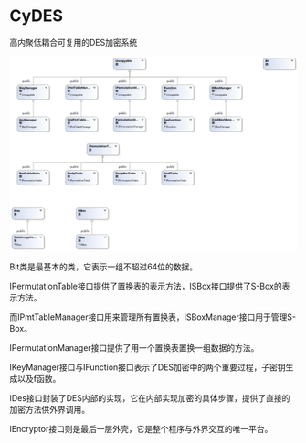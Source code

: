 CyDES
=====

高内聚低耦合可复用的DES加密系统  
  
  
![类视图](ClassDiagram.png)  
  
Bit类是最基本的类，它表示一组不超过64位的数据。  

IPermutationTable接口提供了置换表的表示方法，ISBox接口提供了S-Box的表示方法。  

而IPmtTableManager接口用来管理所有置换表，ISBoxManager接口用于管理S-Box。  

IPermutationManager接口提供了用一个置换表置换一组数据的方法。  

IKeyManager接口与IFunction接口表示了DES加密中的两个重要过程，子密钥生成以及f函数。  

IDes接口封装了DES内部的实现，它在内部实现加密的具体步骤，提供了直接的加密方法供外界调用。  

IEncryptor接口则是最后一层外壳，它是整个程序与外界交互的唯一平台。 